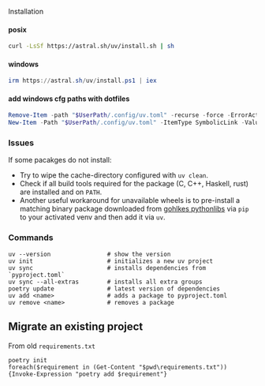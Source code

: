 
Installation

#### posix

```sh
curl -LsSf https://astral.sh/uv/install.sh | sh
```

#### windows 

```powershell
irm https://astral.sh/uv/install.ps1 | iex
```


#### add windows cfg paths with dotfiles

```powershell
Remove-Item -path "$UserPath/.config/uv.toml" -recurse -force -ErrorAction SilentlyContinue
New-Item -Path "$UserPath/.config/uv.toml" -ItemType SymbolicLink -Value "$env:DOTFILES/common/python/uv.toml"
```


### Issues

If some pacakges do not install:

- Try to wipe the cache-directory configured with `uv clean`.  
- Check if all build tools required for the package (C, C++, Haskell, rust) are installed and on `PATH`.
- Another useful workaround for unavailable wheels is to pre-install a matching binary package downloaded from [gohlkes pythonlibs](https://www.lfd.uci.edu/~gohlke/pythonlibs/) via `pip` to your activated venv and then add it via `uv`.


### Commands

    uv --version                # show the version
    uv init                     # initializes a new uv project
    uv sync                     # installs dependencies from `pyproject.toml`
    uv sync --all-extras        # installs all extra groups
    poetry update               # latest version of dependencies
    uv add <name>               # adds a package to pyproject.toml
    uv remove <name>            # removes a package


## Migrate an existing project

From old `requirements.txt`

    poetry init
    foreach($requirement in (Get-Content "$pwd\requirements.txt")) {Invoke-Expression "poetry add $requirement"}

